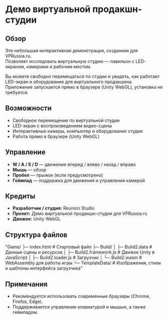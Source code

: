 # Демо виртуальной продакшн-студии

## Обзор
Это небольшая интерактивная демонстрация, созданная для VPRussia.ru.  
Позволяет исследовать виртуальную студию — павильон с LED-экраном, камерами и рабочим местом.  

Вы можете свободно перемещаться по студии и увидеть, как работает LED-экран и оборудование для виртуального продакшена.  
Приложение запускается прямо в браузере (Unity WebGL), установка не требуется.

## Возможности
- Свободное перемещение по виртуальной студии
- LED-экран с воспроизведением видео-сцены
- Интерактивные камеры, компьютер и оборудование студии
- Работа прямо в браузере (Unity WebGL)

## Управление
- **W / A / S / D** — движение вперед / влево / назад / вправо
- **Мышь** — обзор
- **Пробел** — прыжок (если предусмотрено)
- **Геймпад** — поддержка для движения и управления камерой

## Кредиты
- **Разработчик / студия:** Reunion Studio
- **Проект:** Демо виртуальной продакшн-студии для VPRussia.ru
- **Движок:** Unity WebGL

## Структура файлов
"Game/
├─ index.html # Стартовый файл
├─ Build/
│ ├─ Build2.data # Данные сцены и ресурсов
│ ├─ Build2.framework.js # Движок Unity в JavaScript
│ ├─ Build2.loader.js # Загрузчик
│ └─ Build2.wasm # WebAssembly для работы игры
└─ TemplateData/ # Изображения, стили и шаблоны интерфейса загрузчика"


## Примечания
- Рекомендуется использовать современные браузеры (Chrome, Firefox, Edge).
- Поддерживается управление клавиатурой и мышью, а также геймпадом.

